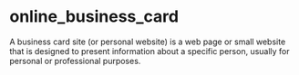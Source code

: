 # online_business_card
A business card site (or personal website) is a web page or small website that is designed to present information about a specific person, usually for personal or professional purposes. 
